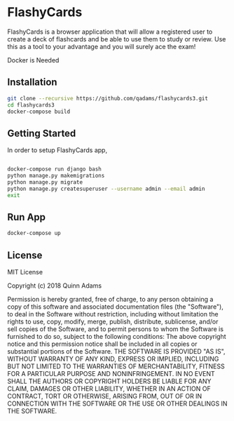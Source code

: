 # FlashyCards

FlashyCards is a browser application that will allow a registered user to create a deck of flashcards and be able to use them to study or review. Use this as a tool to your advantage and you will surely ace the exam!

Docker is Needed

## Installation
```bash
git clone --recursive https://github.com/qadams/flashycards3.git
cd flashycards3
docker-compose build
```

## Getting Started
In order to setup FlashyCards app,
```bash

docker-compose run django bash
python manage.py makemigrations
python manage.py migrate
python manage.py createsuperuser --username admin --email admin
exit
```

## Run App
```bash
docker-compose up
```

## License
MIT License

Copyright (c) 2018 Quinn Adams

Permission is hereby granted, free of charge, to any person obtaining a copy
of this software and associated documentation files (the "Software"), to deal
in the Software without restriction, including without limitation the rights
to use, copy, modify, merge, publish, distribute, sublicense, and/or sell
copies of the Software, and to permit persons to whom the Software is
furnished to do so, subject to the following conditions:
The above copyright notice and this permission notice shall be included in all
copies or substantial portions of the Software.
THE SOFTWARE IS PROVIDED "AS IS", WITHOUT WARRANTY OF ANY KIND, EXPRESS OR
IMPLIED, INCLUDING BUT NOT LIMITED TO THE WARRANTIES OF MERCHANTABILITY,
FITNESS FOR A PARTICULAR PURPOSE AND NONINFRINGEMENT. IN NO EVENT SHALL THE
AUTHORS OR COPYRIGHT HOLDERS BE LIABLE FOR ANY CLAIM, DAMAGES OR OTHER
LIABILITY, WHETHER IN AN ACTION OF CONTRACT, TORT OR OTHERWISE, ARISING FROM,
OUT OF OR IN CONNECTION WITH THE SOFTWARE OR THE USE OR OTHER DEALINGS IN THE
SOFTWARE.
